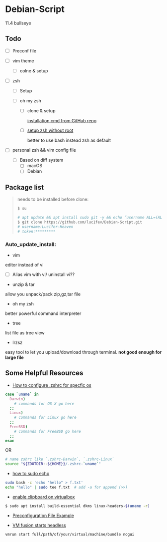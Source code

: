 # Debian-Script
11.4 bullseye

## Todo

- [ ] Preconf file

- [ ] vim theme

  - [ ] colne & setup

- [ ] zsh

  - [ ] Setup

  - [ ] oh my zsh

    - [ ] clone & setup

       [installation cmd from GitHub  repo](https://github.com/ohmyzsh/ohmyzsh#basic-installation)

    - [ ] [setup zsh without root](https://stackoverflow.com/questions/15293406/install-zsh-without-root-access)

      better to use bash instead zsh as default

- [ ] personal zsh && vim config file

  - [ ] Based on diff system
    - [ ] macOS
    - [ ] Debian

## Package list

> needs to be installed before clone:
>
> ```bash
> $ su
>
> # apt update && apt install sudo git -y && echo “username ALL=(ALL) NOPASSWD:ALL” >> /etc/sudoers && exit
> $ git clone https://github.com/luc1fev/Debian-Script.git
> # username:Lucifer-Heaven
> # token:*********
> ```
>

### Auto_update_install:

- vim

editor instead of vi

- [ ] Alias vim with vi/ uninstall vi??

- unzip & tar

allow you unpack/pack zip,gz,tar file

- oh my zsh

better powerful command interpreter

- tree

list file as tree view

- lrzsz

easy tool to let you upload/download through terminal. **not good enough for large file**

## Some Helpful Resources

- [How to configure .zshrc for specfic os](https://unix.stackexchange.com/questions/252166/how-to-configure-zshrc-for-specfic-os)

```bash
case `uname` in
  Darwin)
    # commands for OS X go here
  ;;
  Linux)
    # commands for Linux go here
  ;;
  FreeBSD)
    # commands for FreeBSD go here
  ;;
esac
```
OR

```bash
# name zshrc like `.zshrc-Darwin`, `.zshrc-Linux`
source "${ZDOTDIR:-${HOME}}/.zshrc-`uname`"
```

- [how to sudo echo](https://askubuntu.com/questions/103643/cannot-echo-hello-x-txt-even-with-sudo)

```bash
sudo bash -c 'echo "hello" > f.txt'
echo "hello" | sudo tee f.txt  # add -a for append (>>)
```

- [enable clipboard on virtualbox](https://linuxhint.com/enable-copy-paste-virtualbox-host/)
```bash
$ sudo apt install build-essential dkms linux-headers-$(uname -r)
```

- [Preconfiguration File Example](https://www.debian.org/releases/sarge/i386/apcs01.html.en)

- [VM fusion starts headless](https://stackoverflow.com/questions/62023721/is-it-possible-to-power-on-a-vmware-fusion-virtual-machine-without-opening-the-v)

```bash
vmrun start full/path/of/your/virtual/machine/bundle nogui
```
